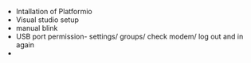 - Intallation of Platformio
- Visual studio setup
- manual blink
- USB port permission- settings/ groups/ check modem/ log out and in again
- 